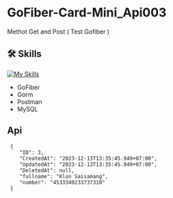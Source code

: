 # GoFiber-Card-Mini_Api003
Methot Get and Post ( Test Gofiber )

## 🛠 Skills
[![My Skills](https://skillicons.dev/icons?i=go,postman,mysql)](https://skillicons.dev)
- GoFiber
- Gorm
- Postman
- MySQL

## Api 

```
 {
    "ID": 3,
    "CreatedAt": "2023-12-13T13:35:45.949+07:00",
    "UpdatedAt": "2023-12-13T13:35:45.949+07:00",
    "DeletedAt": null,
    "fullname": "Klon Saisamang",
    "number": "4533349233737310"
 }

```